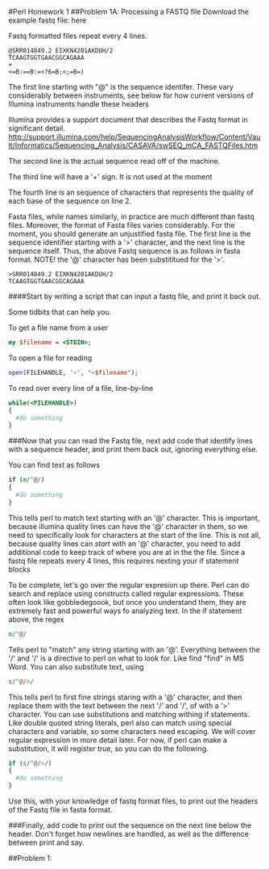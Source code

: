 #Perl Homework 1
##Problem 1A: Processing a FASTQ file
Download the example fastq file: here

Fastq formatted files repeat every 4 lines. 
```
@SRR014849.2 EIXKN4201AKDUH/2
TCAAGTGGTGAACGGCAGAAA
+
<=B:==B:=<?6=B;<;=B=)
```
The first line starting with "@" is the sequence identifer. These vary considerably between instruments, see below for how current versions of Illumina instruments handle these headers

Illumina provides a support document that describes the Fastq format in significant detail.
http://support.illumina.com/help/SequencingAnalysisWorkflow/Content/Vault/Informatics/Sequencing_Analysis/CASAVA/swSEQ_mCA_FASTQFiles.htm

The second line is the actual sequence read off of the machine.

The third line will have a '+' sign. It is not used at the moment

The fourth line is an sequence of characters that represents the quality of each base of the sequence on line 2.

Fasta files, while names similarly, in practice are much different than fastq files. Moreover, the format of Fasta files varies considerably. For the moment, you should generate an unjustified fasta file. The first line is the sequence identifier starting with a '>' character, and the next line is the sequence itself. Thus, the above Fastq sequence is as follows in fasta format. NOTE! the '@' character has been substititued for the '>'.
```
>SRR014849.2 EIXKN4201AKDUH/2
TCAAGTGGTGAACGGCAGAAA
```

####Start by writing a script that can input a fastq file, and print it back out. 

Some tidbits that can help you.

To get a file name from a user
```perl
my $filename = <STDIN>;
```
To open a file for reading
```perl
open(FILEHANDLE, '<', "<$filename");
```

To read over every line of a file, line-by-line
```perl
while(<FILEHANDLE>)
{
  #do something
}
```

###Now that you can read the Fastq file, next add code that identify lines with a sequence header, and print them back out, ignoring everything else.

You can find text as follows
```perl
if (m/^@/)
{
  #do something
}
```
This tells perl to match text starting with an '@' character. This is important, because illumina quality lines can have the '@' character in them, so we need to specifically look for characters at the start of the line. This is not all, because quality lines can *start* with an '@' character, you need to add additional code to keep track of where you are at in the the file. Since a fastq file repeats every 4 lines, this requires nexting your if statement blocks

To be complete, let's go over the regular expresion up there. Perl can do search and replace using constructs called regular expressions. These often look like gobbledegoook, but once you understand them, they are extremely fast and powerful ways fo analyzing text. In the if statement above, the regex
```perl
m/^@/
```
Tells perl to "match" any string starting with an '@'. Everything between the '/' and '/' is a directive to perl on what to look for. Like find "find" in MS Word. You can also substitute text, using 
```perl
s/^@/>/
```
This tells perl to first fine strings staring with a '@' character, and then replace them with the text between the next '/' and '/', of with a '>' character. You can use substitutions and matching withing if statements. Like double quoted string literals, perl also can match using special characters and variable, so some characters need escaping. We will cover regular expression in more detail later. For now, if perl can make a substitution, it will register true, so you can do the following.
```perl
if (s/^@/>/)
{
  #do something
}
```
Use this, with your knowledge of fastq format files, to print out the headers of the Fastq file in fasta format.

###Finally, add code to print out the sequence on the next line below the header.
Don't forget how newlines are handled, as well as the difference between print and say.

##Problem 1: 






















